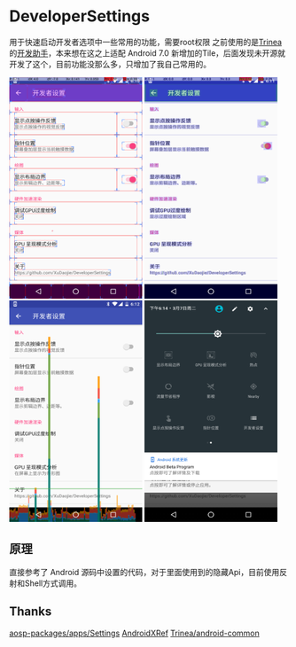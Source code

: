 DeveloperSettings
============
用于快速启动开发者选项中一些常用的功能，需要root权限
之前使用的是[Trinea](https://github.com/Trinea)的[开发助手](http://www.trinea.cn/android/android-develop-and-debug-tools/)，本来想在这之上适配 Android 7.0 新增加的Tile，后面发现未开源就开发了这个，目前功能没那么多，只增加了我自己常用的。

<img src="https://github.com/XuDaojie/DeveloperSettings/blob/master/image/device-2017-03-07-181044.png" width="240" height="400">
<img src="https://github.com/XuDaojie/DeveloperSettings/blob/master/image/device-2017-03-07-181131.png" width="240" height="400">
<img src="https://github.com/XuDaojie/DeveloperSettings/blob/master/image/device-2017-03-07-181244.png" width="240" height="400">
<img src="https://github.com/XuDaojie/DeveloperSettings/blob/master/image/device-2017-03-07-181502.png" width="240" height="400">

## 原理
直接参考了 Android 源码中设置的代码，对于里面使用到的隐藏Api，目前使用反射和Shell方式调用。

## Thanks
[aosp-packages/apps/Settings](https://android.googlesource.com/a/platform/packages/apps/Settings/+/android-7.1.1_r14)
[AndroidXRef](http://androidxref.com/7.1.1_r6/xref/packages/apps/Settings/src/com/android/settings/DevelopmentSettings.java#updateShowTouchesOptions)
[Trinea/android-common](https://github.com/Trinea/android-common/blob/master/src/cn/trinea/android/common/util/ShellUtils.java#L9)


